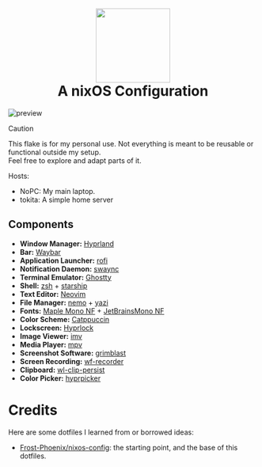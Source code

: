 <h1 align="center">
   <img src="https://files.artturin.com/files/nixoscolorful.svg" width="150px" /> 
   <br>
      A nixOS Configuration
   <br>
</h1>
<img alt="preview" src="https://github.com/user-attachments/assets/6b075f62-151d-4039-8e35-9325d8dfccf7"/>

> [!CAUTION]
> This flake is for my personal use. Not everything is meant to be reusable or functional outside my setup.  
> Feel free to explore and adapt parts of it.

Hosts:
  - NoPC: My main laptop.
  - tokita: A simple home server

## Components

- **Window Manager:** [Hyprland][Hyprland]  
- **Bar:** [Waybar][Waybar]  
- **Application Launcher:** [rofi][rofi]  
- **Notification Daemon:** [swaync][swaync]  
- **Terminal Emulator:** [Ghostty][Ghostty]  
- **Shell:** [zsh][zsh] + [starship][starship]  
- **Text Editor:** [Neovim][Neovim]  
- **File Manager:** [nemo][nemo] + [yazi][yazi]  
- **Fonts:** [Maple Mono NF][Maple Mono] + [JetBrainsMono NF][JetBrainsMono]  
- **Color Scheme:** [Catppuccin][Catppuccin]  
- **Lockscreen:** [Hyprlock][Hyprlock]  
- **Image Viewer:** [imv][imv]  
- **Media Player:** [mpv][mpv]  
- **Screenshot Software:** [grimblast][grimblast]  
- **Screen Recording:** [wf-recorder][wf-recorder]  
- **Clipboard:** [wl-clip-persist][wl-clip-persist]  
- **Color Picker:** [hyprpicker][hyprpicker]  

# Credits
Here are some dotfiles I learned from or borrowed ideas:
 - [Frost-Phoenix/nixos-config](https://github.com/Frost-Phoenix/nixos-config/): the starting point, and the base of this dotfiles.

<!-- Links -->
[Hyprland]: https://github.com/hyprwm/Hyprland
[Ghostty]: https://ghostty.org/
[starship]: https://starship.rs
[Waybar]: https://github.com/Alexays/Waybar
[rofi]: https://github.com/lbonn/rofi
[nemo]: https://github.com/linuxmint/nemo/
[yazi]: https://github.com/sxyazi/yazi
[zsh]: https://ohmyz.sh/
[Hyprlock]: https://github.com/hyprwm/hyprlock
[audacious]: https://audacious-media-player.org/
[mpv]: https://github.com/mpv-player/mpv
[Neovim]: https://github.com/neovim/neovim
[grimblast]: https://github.com/hyprwm/contrib
[imv]: https://sr.ht/~exec64/imv/
[swaync]: https://github.com/ErikReider/SwayNotificationCenter
[Maple Mono]: https://github.com/subframe7536/maple-font
[JetBrainsMono]: https://github.com/JetBrains/JetBrainsMono
[wl-clip-persist]: https://github.com/Linus789/wl-clip-persist
[wf-recorder]: https://github.com/ammen99/wf-recorder
[hyprpicker]: https://github.com/hyprwm/hyprpicker
[Catppuccin]: https://github.com/catppuccin
